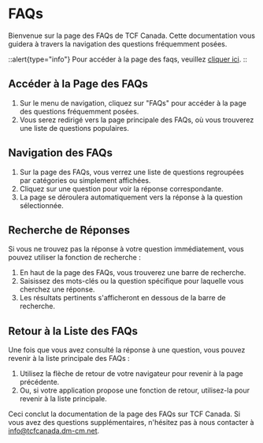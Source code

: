 # FAQs

Bienvenue sur la page des FAQs de TCF Canada. Cette documentation vous guidera à travers la navigation des questions fréquemment posées.

::alert{type="info"}
Pour accéder à la page des faqs, veuillez [cliquer ici](https://tcfcanada.dm-cm.net/faqs).
::

## Accéder à la Page des FAQs

1. Sur le menu de navigation, cliquez sur "FAQs" pour accéder à la page des questions fréquemment posées.
2. Vous serez redirigé vers la page principale des FAQs, où vous trouverez une liste de questions populaires.

## Navigation des FAQs

1. Sur la page des FAQs, vous verrez une liste de questions regroupées par catégories ou simplement affichées.
2. Cliquez sur une question pour voir la réponse correspondante.
3. La page se déroulera automatiquement vers la réponse à la question sélectionnée.

## Recherche de Réponses

Si vous ne trouvez pas la réponse à votre question immédiatement, vous pouvez utiliser la fonction de recherche :

1. En haut de la page des FAQs, vous trouverez une barre de recherche.
2. Saisissez des mots-clés ou la question spécifique pour laquelle vous cherchez une réponse.
3. Les résultats pertinents s'afficheront en dessous de la barre de recherche.

## Retour à la Liste des FAQs

Une fois que vous avez consulté la réponse à une question, vous pouvez revenir à la liste principale des FAQs :

1. Utilisez la flèche de retour de votre navigateur pour revenir à la page précédente.
2. Ou, si votre application propose une fonction de retour, utilisez-la pour revenir à la liste principale.

Ceci conclut la documentation de la page des FAQs sur TCF Canada. Si vous avez des questions supplémentaires, n'hésitez pas à nous contacter à info@tcfcanada.dm-cm.net.
